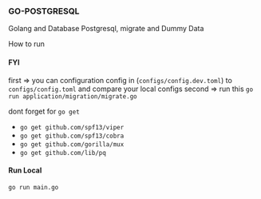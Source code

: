### GO-POSTGRESQL
Golang and Database Postgresql, migrate and Dummy Data

How to run
#### FYI
first => you can configuration config in (`configs/config.dev.toml`) to `configs/config.toml`
and compare your local configs 
second => run this `go run application/migration/migrate.go`

dont forget for `go get`
- `go get github.com/spf13/viper`
- `go get github.com/spf13/cobra`
- `go get github.com/gorilla/mux`
- `go get github.com/lib/pq`

#### Run Local
`go run main.go`


